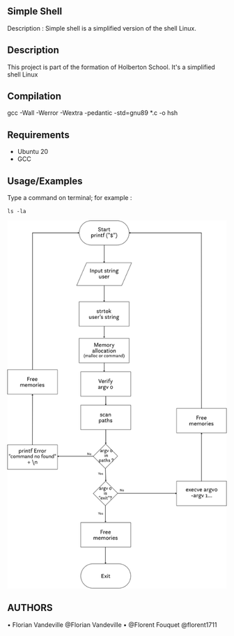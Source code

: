 ## Simple Shell

Description : Simple shell is a simplified version of the shell Linux.
## Description

This project is part of the formation of Holberton School.
It's a simplified shell Linux


## Compilation

gcc -Wall -Werror -Wextra -pedantic -std=gnu89 *.c -o hsh


## Requirements

- Ubuntu 20
- GCC


## Usage/Examples
Type a command on terminal; for example :
```code
ls -la

```
![Logo](https://github.com/VandevilleF/holbertonschool-simple_shell/blob/main/HBTN_Flowchart/Flow-chart_SimpleShell.png)

## AUTHORS

• Florian Vandeville @Florian Vandeville
• @Florent Fouquet @florent1711